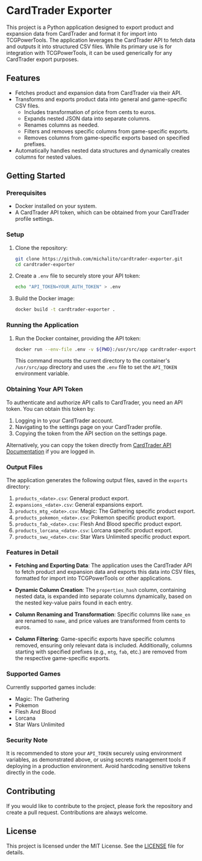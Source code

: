 # CardTrader Exporter

This project is a Python application designed to export product and expansion data from CardTrader and format it for import into TCGPowerTools. The application leverages the CardTrader API to fetch data and outputs it into structured CSV files. While its primary use is for integration with TCGPowerTools, it can be used generically for any CardTrader export purposes.

## Features

- Fetches product and expansion data from CardTrader via their API.
- Transforms and exports product data into general and game-specific CSV files.
  - Includes transformation of price from cents to euros.
  - Expands nested JSON data into separate columns.
  - Renames columns as needed.
  - Filters and removes specific columns from game-specific exports.
  - Removes columns from game-specific exports based on specified prefixes.
- Automatically handles nested data structures and dynamically creates columns for nested values.

## Getting Started

### Prerequisites

- Docker installed on your system.
- A CardTrader API token, which can be obtained from your CardTrader profile settings.

### Setup

1. Clone the repository:

   ```sh
   git clone https://github.com/michalito/cardtrader-exporter.git
   cd cardtrader-exporter
   ```

2. Create a `.env` file to securely store your API token:

   ```sh
   echo "API_TOKEN=YOUR_AUTH_TOKEN" > .env
   ```

3. Build the Docker image:

   ```sh
   docker build -t cardtrader-exporter .
   ```

### Running the Application

1. Run the Docker container, providing the API token:

   ```sh
   docker run --env-file .env -v ${PWD}:/usr/src/app cardtrader-exporter
   ```

   This command mounts the current directory to the container's `/usr/src/app` directory and uses the `.env` file to set the `API_TOKEN` environment variable.

### Obtaining Your API Token

To authenticate and authorize API calls to CardTrader, you need an API token. You can obtain this token by:

1. Logging in to your CardTrader account.
2. Navigating to the settings page on your CardTrader profile.
3. Copying the token from the API section on the settings page.

Alternatively, you can copy the token directly from [CardTrader API Documentation](https://www.cardtrader.com/docs/api/full/reference) if you are logged in.

### Output Files

The application generates the following output files, saved in the `exports` directory:

1. `products_<date>.csv`: General product export.
2. `expansions_<date>.csv`: General expansions export.
3. `products_mtg_<date>.csv`: Magic: The Gathering specific product export.
4. `products_pokemon_<date>.csv`: Pokemon specific product export.
5. `products_fab_<date>.csv`: Flesh And Blood specific product export.
6. `products_lorcana_<date>.csv`: Lorcana specific product export.
7. `products_swu_<date>.csv`: Star Wars Unlimited specific product export.

### Features in Detail

- **Fetching and Exporting Data**: The application uses the CardTrader API to fetch product and expansion data and exports this data into CSV files, formatted for import into TCGPowerTools or other applications.
  
- **Dynamic Column Creation**: The `properties_hash` column, containing nested data, is expanded into separate columns dynamically, based on the nested key-value pairs found in each entry.

- **Column Renaming and Transformation**: Specific columns like `name_en` are renamed to `name`, and price values are transformed from cents to euros.

- **Column Filtering**: Game-specific exports have specific columns removed, ensuring only relevant data is included. Additionally, columns starting with specified prefixes (e.g., `mtg`, `fab`, etc.) are removed from the respective game-specific exports.

### Supported Games

Currently supported games include:

- Magic: The Gathering
- Pokemon
- Flesh And Blood
- Lorcana
- Star Wars Unlimited

### Security Note

It is recommended to store your `API_TOKEN` securely using environment variables, as demonstrated above, or using secrets management tools if deploying in a production environment. Avoid hardcoding sensitive tokens directly in the code.

## Contributing

If you would like to contribute to the project, please fork the repository and create a pull request. Contributions are always welcome.

## License

This project is licensed under the MIT License. See the [LICENSE](LICENSE) file for details.